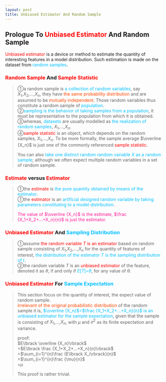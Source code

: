 ```yaml
---
layout: post
title: Unbiased Estimator And Random Sample
---
```


## Prologue To <font color="Red">Unbiased Estimator</font> And Random Sample
<p class="message">
<font color="Red">Unbiased estimator</font> is a device or method to estimate the quantity of interesting features in a model distribution.  Such estimation is made on the dataset from <font color="DeepSkyBlue">random samples</font>.
</p>

### <font color="Red">Random Sample</font> And <font color="Red">Sample Statistic</font>
>&#10112;a random sample is <font color="DeepSkyBlue">a collection of random variables</font>, say $X_1$,$X_2$,...,$X_n$, they have <font color="OrangeRed">the same probability distribution</font> and are assumed to be <font color="OrangeRed">mutually independent</font>.  Those random variables thus constitute a random sample of <font color="DeepSkyBlue">population</font>.  
>&#10113;<font color="DeepSkyBlue">sampling is the behavior of taking samples from a population</font>, it must be representative to the population from which it is obtained.  
>&#10114;whereas, <font color="DeepSkyBlue">datasets</font> are usually modelled as <font color="DeepSkyBlue">the realization of random samples</font>, $X_1$,...,$X_n$.  
>&#10115;<font color="red">sample statistic</font> is an object, which depends on the random samples, $X_1$,...,$X_n$.  To be more formally, the sample average $\overline {X_n}$ is just one of the commonly referenced <font color="red">sample statistic</font>.  
>
>You can also <font color="DeepSkyBlue">take one distinct random random variable $X$ as a random sample</font>; although we often expect multiple random variables in a set of random sample.  

### <font color="Red">Estimate</font> versus <font color="Red">Estimator</font>
>&#10112;the <font color="Red">estimate</font> is <font color="DeepSkyBlue">the pure quantity obtained by means of the estimator</font>.  
>&#10112;the <font color="Red">estimator</font> is an <font color="DeepSkyBlue">artificial designed random variable by taking parameters constituting to a model distribution</font>.  
>
><font color="DeepPink">The value of $\overline {X_n}$ is the estimate, $\frac {X_1+X_2+...+X_n}{n}$ is just the estimator.</font>  

### <font color="Red">Unbiased Estimator</font> And <font color="DeepSkyBlue">Sampling Distribution</font>
>&#10112;assume <font color="Red">the random variable $T$ is an estimator</font> based on random sample consisting of $X_1$,$X_2$,...,$X_n$ for the quantity of features of interest, <font color="DeepSkyBlue">the distribution of the estimator $T$ is the sampling distribution of $t$</font>.  
>&#10113;the random variable $T$ is an <font color="Red">unbiased estimator</font> of the feature, denoted it as $\theta$, if and only if <font color="DeepSkyBlue">$E\lbrack T\rbrack$=$\theta$</font>, for any value of $\theta$.  

### <font color="Red">Unbiased Estimator</font> For <font color="DeepSkyBlue">Sample Expectation</font>
>This section focus on the quantity of interest, the expect value of random sample.  
><font color="OrangeRed">Irrelevant of the original probabilistic distribution</font> of the random sample it is, <font color="DeepSkyBlue">$\overline {X_n}$=$\frac {X_1+X_2+...+X_n}{n}$ is an unbiased estimator for the sample expectation</font>, given that the sample is consisting of $X_1$,...,$X_n$, with $\mu$ and $\sigma^2$ as its finite expectation and variance.  
>
>proof:  
>$E\lbrack \overline {X_n}\rbrack$  
>=$E\lbrack \frac {X_1+X_2+...+X_n}{n}\rbrack$  
>=$\sum_{i=1}^{n}\frac {E\lbrack X_i\rbrack}{n}$  
>=$\sum_{i=1}^{n}\frac {\mu}{n}$  
>=$\mu$  
>
>This proof is rather trivial.  

<!-- Γ -->
<!-- \frac{\Gamma(k + n)}{\Gamma(n)} \frac{1}{r^k}  -->
<!-- \mbox{\large$\vert$}\nolimits_0^\infty -->
<!-- \vert_0^\infty -->
<!-- \vert_{0.5}^{\infty} -->
<!-- &prime; ′ -->
<!-- &Prime; ″ -->
<!-- $E\lbrack X\rbrack$ -->
<!-- \overline{X_n} -->
<!-- \underset{Succss}P -->
<!-- \frac{{\overline {X_n}}-\mu}{S/\sqrt n} -->
<!-- \lim_{t\rightarrow\infty} -->
<!-- \int_{0}^{a}\lambda\cdot e^{-\lambda\cdot t}\operatorname dt -->

<!-- Notes -->
<!-- <font color="OrangeRed">items, verb, to make it the focus</font> -->
<!-- <font color="Red">KKT</font> -->
<!-- <font color="Red">SMO heuristics</font> -->
<!-- <font color="Red">F</font> distribution -->
<!-- <font color="Red">t</font> distribution -->
<!-- <font color="DeepSkyBlue">suggested item, soft item</font> -->
<!-- <font color="RoyalBlue">old alpha, quiz, example</font> -->
<!-- <font color="Green">new alpha</font> -->

<!-- <font color="DeepPink">positive conclusion, finding</font> -->
<!-- <font color="RosyBrown">negative conclusion, finding</font> -->

<!-- <font color="#00ADAD">policy</font> -->
<!-- <font color="#6100A8">full observable</font> -->
<!-- <font color="#FFAC12">partial observable</font> -->
<!-- <font color="#EB00EB">stochastic</font> -->
<!-- <font color="#8400E6">state transition</font> -->
<!-- <font color="#D600D6">discount factor gamma $\gamma$</font> -->
<!-- <font color="#D600D6">$V(S)$</font> -->
<!-- <font color="#9300FF">immediate reward R(S)</font> -->

<!-- 
[1]Given the vehicles pass through a highway toll station is $6$ per minute, what is the probability that no cars within $30$ seconds?
><font color="DeepSkyBlue">[1]</font>
><font color="OrangeRed">Given the vehicles pass through a highway toll station is $6$ per minute, what is the probability that no cars within $30$ seconds?</font>  
-->

<!-- https://www.medcalc.org/manual/gamma_distribution_functions.php -->
<!-- https://www.statlect.com/probability-distributions/student-t-distribution#hid5 -->
<!-- http://www.wiris.com/editor/demo/en/ -->